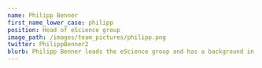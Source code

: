 ```yaml
---
name: Philipp Benner
first_name_lower_case: philipp
position: Head of eScience group
image_path: /images/team_pictures/philipp.png
twitter: PhilippBenner2
blurb: Philipp Benner leads the eScience group and has a background in statistics and machine learning
---
```

